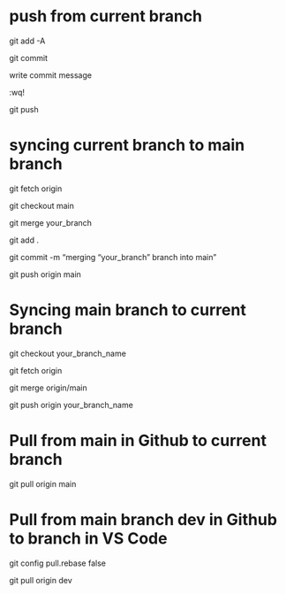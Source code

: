 # push from current branch
git add -A

git commit 

write commit message 

:wq! 

git push


# syncing current branch to main branch

git fetch origin

git checkout main

git merge your_branch

git add .

git commit -m “merging “your_branch” branch into main”

git push origin main

# Syncing main branch to current branch

git checkout your_branch_name

git fetch origin

git merge origin/main

git push origin your_branch_name

# Pull from main in Github to current branch
git pull origin main

# Pull from main branch dev in Github to branch in VS Code

git config pull.rebase false

git pull origin dev
